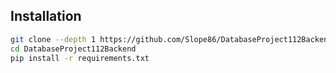 ## Installation

```bash
git clone --depth 1 https://github.com/Slope86/DatabaseProject112Backend
cd DatabaseProject112Backend
pip install -r requirements.txt
```
